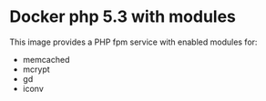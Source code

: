 # Docker php 5.3 with modules

This image provides a PHP fpm service with enabled modules for:

* memcached
* mcrypt
* gd
* iconv
